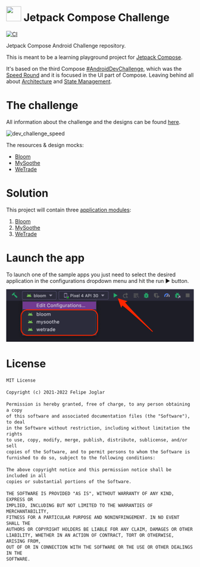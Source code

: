 # <img src="https://raw.githubusercontent.com/fjoglar/jetpack-compose-challenge/main/assets/jetpack-compose-logo.png" width="40" height="40"> Jetpack Compose Challenge

[![CI](https://github.com/felipejoglar/jetpack-compose-challenge/actions/workflows/ci.yml/badge.svg?branch=main)](https://github.com/felipejoglar/jetpack-compose-challenge/actions/workflows/ci.yml)

Jetpack Compose Android Challenge repository.

This is meant to be a learning playground project
for [Jetpack Compose](https://developer.android.com/jetpack/compose).

It's based on the third Compose [#AndroidDevChallenge](https://developer.android.com/dev-challenge),
which was
the [Speed Round](https://android-developers.googleblog.com/2021/03/android-dev-challenge-3.html)
and it is focused in the UI part of Compose. Leaving behind all
about [Architecture](https://developer.android.com/jetpack/compose/architecture)
and [State Management](https://developer.android.com/jetpack/compose/state).

# The challenge

All information about the challenge and the designs can be
found [here](https://github.com/android/android-dev-challenge-compose).

![dev_challenge_speed](https://user-images.githubusercontent.com/2998890/117301782-e536a300-ae72-11eb-8f42-a7a12151ee5e.png)

The resources & design mocks:

* [Bloom](https://github.com/android/android-dev-challenge-compose/blob/assets/Bloom.zip)
* [MySoothe](https://github.com/android/android-dev-challenge-compose/blob/assets/MySoothe.zip)
* [WeTrade](https://github.com/android/android-dev-challenge-compose/blob/assets/WeTrade.zip)

# Solution

This project will contain three [application modules](https://developer.android.com/studio/projects#ApplicationModules):

1. [Bloom](https://github.com/fjoglar/jetpack-compose-challenge/tree/main/bloom)
2. [MySoothe](https://github.com/fjoglar/jetpack-compose-challenge/tree/main/mysoothe)
3. [WeTrade](https://github.com/fjoglar/jetpack-compose-challenge/tree/main/wetrade)

# Launch the app

To launch one of the sample apps you just need to select the desired application in the configurations dropdown menu and hit the run ▶️ button.

![launch_applications](https://raw.githubusercontent.com/felipejoglar/jetpack-compose-challenge/main/assets/launch-app.png)

# License
```
MIT License

Copyright (c) 2021-2022 Felipe Joglar

Permission is hereby granted, free of charge, to any person obtaining a copy
of this software and associated documentation files (the "Software"), to deal
in the Software without restriction, including without limitation the rights
to use, copy, modify, merge, publish, distribute, sublicense, and/or sell
copies of the Software, and to permit persons to whom the Software is
furnished to do so, subject to the following conditions:

The above copyright notice and this permission notice shall be included in all
copies or substantial portions of the Software.

THE SOFTWARE IS PROVIDED "AS IS", WITHOUT WARRANTY OF ANY KIND, EXPRESS OR
IMPLIED, INCLUDING BUT NOT LIMITED TO THE WARRANTIES OF MERCHANTABILITY,
FITNESS FOR A PARTICULAR PURPOSE AND NONINFRINGEMENT. IN NO EVENT SHALL THE
AUTHORS OR COPYRIGHT HOLDERS BE LIABLE FOR ANY CLAIM, DAMAGES OR OTHER
LIABILITY, WHETHER IN AN ACTION OF CONTRACT, TORT OR OTHERWISE, ARISING FROM,
OUT OF OR IN CONNECTION WITH THE SOFTWARE OR THE USE OR OTHER DEALINGS IN THE
SOFTWARE.
```
